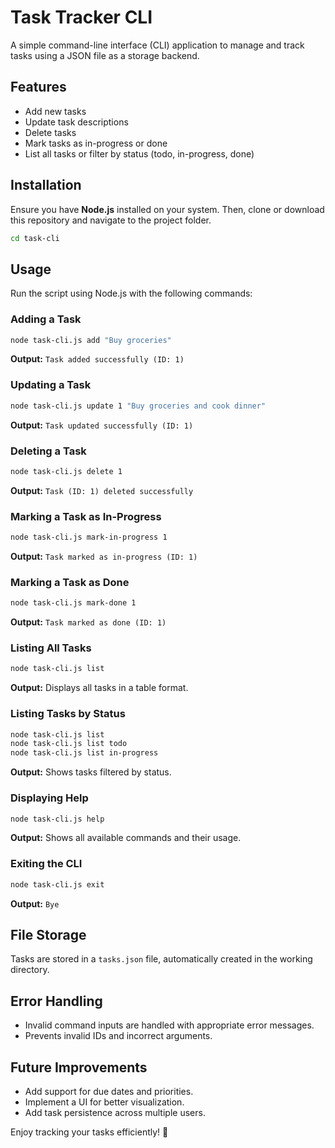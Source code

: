 # Task Tracker CLI

A simple command-line interface (CLI) application to manage and track tasks using a JSON file as a storage backend.

## Features
- Add new tasks
- Update task descriptions
- Delete tasks
- Mark tasks as in-progress or done
- List all tasks or filter by status (todo, in-progress, done)

## Installation
Ensure you have **Node.js** installed on your system. Then, clone or download this repository and navigate to the project folder.

```sh
cd task-cli
```

## Usage
Run the script using Node.js with the following commands:

### Adding a Task
```sh
node task-cli.js add "Buy groceries"
```
**Output:** `Task added successfully (ID: 1)`

### Updating a Task
```sh
node task-cli.js update 1 "Buy groceries and cook dinner"
```
**Output:** `Task updated successfully (ID: 1)`

### Deleting a Task
```sh
node task-cli.js delete 1
```
**Output:** `Task (ID: 1) deleted successfully`

### Marking a Task as In-Progress
```sh
node task-cli.js mark-in-progress 1
```
**Output:** `Task marked as in-progress (ID: 1)`

### Marking a Task as Done
```sh
node task-cli.js mark-done 1
```
**Output:** `Task marked as done (ID: 1)`

### Listing All Tasks
```sh
node task-cli.js list
```
**Output:** Displays all tasks in a table format.

### Listing Tasks by Status
```sh
node task-cli.js list
node task-cli.js list todo
node task-cli.js list in-progress
```
**Output:** Shows tasks filtered by status.

### Displaying Help
```sh
node task-cli.js help
```
**Output:** Shows all available commands and their usage.

### Exiting the CLI
```sh
node task-cli.js exit
```
**Output:** `Bye`

## File Storage
Tasks are stored in a `tasks.json` file, automatically created in the working directory.

## Error Handling
- Invalid command inputs are handled with appropriate error messages.
- Prevents invalid IDs and incorrect arguments.

## Future Improvements
- Add support for due dates and priorities.
- Implement a UI for better visualization.
- Add task persistence across multiple users.

Enjoy tracking your tasks efficiently! 🚀

